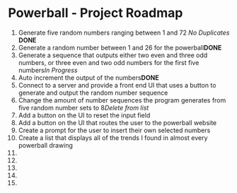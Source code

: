 <h1>Powerball - Project Roadmap</h1>

<ol>
  <li>Generate five random numbers ranging between 1 and 72 <i>No Duplicates</i> <b>DONE</b></li>
  <li>Generate a random number between 1 and 26 for the powerball<b>DONE</b></li>
  <li>Generate a sequence that outputs either two even and three odd numbers, or three even and two odd numbers for the first five numbers<i>In Progress</i></li>
  <li>Auto increment the output of the numbers<b>DONE</b></li>
  <li>Connect to a server and provide a front end UI that uses a button to generate and output the random number sequence</li>
  <li>Change the amount of number sequences the program generates from five random number sets to 8<i>Delete from list</i></li>
  <li>Add a button on the UI to reset the input field</li>
  <li>Add a button on the UI that routes the user to the powerball website</li>
  <li>Create a prompt for the user to insert their own selected numbers</li>
  <li>Create a list that displays all of the trends I found in almost every powerball drawing</li>
  <li></li>
  <li></li>
  <li></li>
  <li></li>
  <li></li>
</ol>

